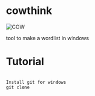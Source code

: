 # cowthink
![COW](https://i.imgur.com/0yRWEUg.jpeg)

tool to make a wordlist in windows

# Tutorial
<pre><code>
Install git for windows
git clone
